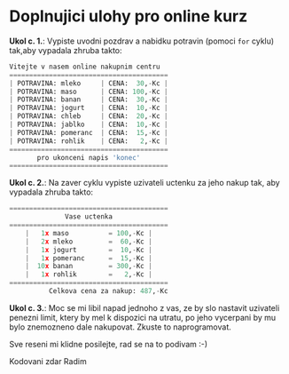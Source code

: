 # Doplnujici ulohy pro online kurz

**Ukol c. 1.**: Vypiste uvodni pozdrav a nabidku potravin (pomoci `for` cyklu) tak,aby vypadala zhruba takto:

```python
Vitejte v nasem online nakupnim centru 
========================================
| POTRAVINA: mleko     | CENA:  30,-Kc |
| POTRAVINA: maso      | CENA: 100,-Kc |
| POTRAVINA: banan     | CENA:  30,-Kc |
| POTRAVINA: jogurt    | CENA:  10,-Kc |
| POTRAVINA: chleb     | CENA:  20,-Kc |
| POTRAVINA: jablko    | CENA:  10,-Kc |
| POTRAVINA: pomeranc  | CENA:  15,-Kc |
| POTRAVINA: rohlik    | CENA:   2,-Kc |
========================================
       pro ukonceni napis 'konec'
========================================
```

**Ukol c. 2.**: Na zaver cyklu vypiste uzivateli uctenku za jeho nakup tak, aby vypadala zhruba takto:

```python
========================================
              Vase uctenka
========================================
    |   1x maso          = 100,-Kc |
    |   2x mleko         =  60,-Kc |
    |   1x jogurt        =  10,-Kc |
    |   1x pomeranc      =  15,-Kc |
    |  10x banan         = 300,-Kc |
    |   1x rohlik        =   2,-Kc |
========================================
          Celkova cena za nakup: 487,-Kc
```

**Ukol c. 3.**: Moc se mi libil napad jednoho z vas, ze by slo nastavit uzivateli penezni limit, ktery by mel k dispozici na utratu, po jeho vycerpani by mu bylo znemozneno dale nakupovat. Zkuste to naprogramovat.

Sve reseni mi klidne posilejte, rad se na to podivam :-)

Kodovani zdar
Radim
